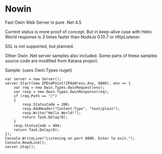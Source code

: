 Nowin
=====

Fast Owin Web Server in pure .Net 4.5

Current status is more proof of concept. But in keep-alive case with Hello World response is 3 times faster than NodeJs 0.10.7 or HttpListener.

SSL is not supported, but planned.

Other Owin .Net server samples also included. Some parts of these samples source code are modified from Katana project.

Sample: (uses Owin.Types nuget)

    var server = new Server();
    server.Start(new IPEndPoint(IPAddress.Any, 8080), env => {
        var req = new Owin.Types.OwinRequest(env);
        var resp = new Owin.Types.OwinResponse(req);
        if (req.Path == "/")
        {
            resp.StatusCode = 200;
            resp.AddHeader("Content-Type", "text/plain");
            resp.Write("Hello World!");
            return Task.Delay(0);
        }
        resp.StatusCode = 404;
        return Task.Delay(0);
    });
    Console.WriteLine("Listening on port 8080. Enter to exit.");
    Console.ReadLine();
    server.Stop();